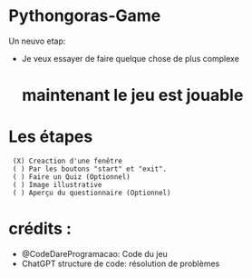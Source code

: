 # Pythongoras-Game
Un neuvo etap:

- Je veux essayer de faire quelque chose de plus complexe 
  # maintenant le jeu est jouable
# Les étapes 
     (X) Creaction d'une fenêtre
     ( ) Par les boutons "start" et "exit".
     ( ) Faire un Quiz (Optionnel)
     ( ) Image illustrative
     ( ) Aperçu du questionnaire (Optionnel)
     
 # crédits :
   - @CodeDareProgramacao:
      Code du jeu
   - ChatGPT
      structure de code:
      résolution de problèmes
